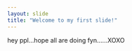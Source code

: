 ```yaml
---
layout: slide
title: "Welcome to my first slide!"
---
```

hey ppl...hope all are doing fyn......XOXO
